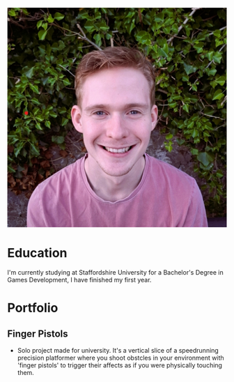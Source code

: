 
![Profile Picture](Assets/ProfilePic.jpg)

# Education

I'm currently studying at Staffordshire University for a Bachelor's Degree in Games Development, I have finished my first year.

# Portfolio

## Finger Pistols

- Solo project made for university. It's a vertical slice of a speedrunning precision platformer where you shoot obstcles in your environment
  with 'finger pistols' to trigger their affects as if you were physically touching them.
